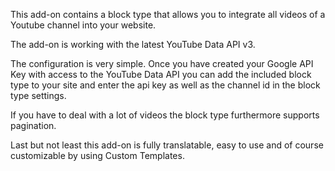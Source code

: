 This add-on contains a block type that allows you to integrate all videos of a Youtube channel into your website.
 
The add-on is working with the latest YouTube Data API v3.

The configuration is very simple. Once you have created your Google API Key with access to the YouTube Data API you can add the included block type to your site and enter the api key as well as the channel id in the block type settings.

If you have to deal with a lot of videos the block type furthermore supports pagination.

Last but not least this add-on is fully translatable, easy to use and of course customizable by using Custom Templates.